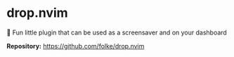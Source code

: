# drop.nvim

🍁 Fun little plugin that can be used as a screensaver and on your dashboard

**Repository:** <https://github.com/folke/drop.nvim>

<!-- vim: set ft=markdown: -->
